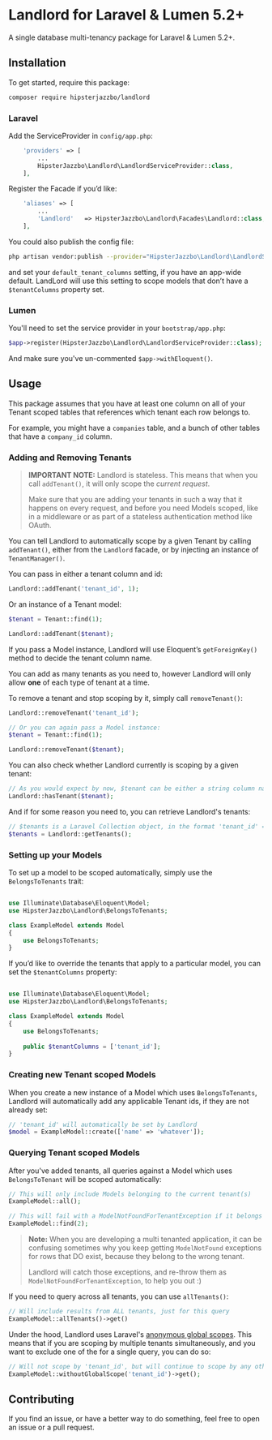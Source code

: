 # Landlord for Laravel & Lumen 5.2+

A single database multi-tenancy package for Laravel & Lumen 5.2+.

## Installation

To get started, require this package:

```bash
composer require hipsterjazzbo/landlord
```

### Laravel

Add the ServiceProvider in `config/app.php`:

```php
    'providers' => [
        ...
        HipsterJazzbo\Landlord\LandlordServiceProvider::class,
    ],
```

Register the Facade if you’d like:

```php
    'aliases' => [
        ...
        'Landlord'   => HipsterJazzbo\Landlord\Facades\Landlord::class,
    ],
```

You could also publish the config file:

```bash
php artisan vendor:publish --provider="HipsterJazzbo\Landlord\LandlordServiceProvider"
```

and set your `default_tenant_columns` setting, if you have an app-wide default. LandLord will use this setting to scope models that don’t have a `$tenantColumns` property set.

### Lumen

You'll need to set the service provider in your `bootstrap/app.php`:

```php
$app->register(HipsterJazzbo\Landlord\LandlordServiceProvider::class);
```

And make sure you've un-commented `$app->withEloquent()`.

## Usage

This package assumes that you have at least one column on all of your Tenant scoped tables that references which tenant each row belongs to.

For example, you might have a `companies` table, and a bunch of other tables that have a `company_id` column.

### Adding and Removing Tenants

> **IMPORTANT NOTE:** Landlord is stateless. This means that when you call `addTenant()`, it will only scope the *current request*.
> 
> Make sure that you are adding your tenants in such a way that it happens on every request, and before you need Models scoped, like in a middleware or as part of a stateless authentication method like OAuth.

You can tell Landlord to automatically scope by a given Tenant by calling `addTenant()`, either from the `Landlord` facade, or by injecting an instance of `TenantManager()`.

You can pass in either a tenant column and id:

```php
Landlord::addTenant('tenant_id', 1);
```

Or an instance of a Tenant model:

```php
$tenant = Tenant::find(1);

Landlord::addTenant($tenant);
```

If you pass a Model instance, Landlord will use Eloquent’s `getForeignKey()` method to decide the tenant column name.

You can add as many tenants as you need to, however Landlord will only allow **one** of each type of tenant at a time.

To remove a tenant and stop scoping by it, simply call `removeTenant()`:

```php
Landlord::removeTenant('tenant_id');

// Or you can again pass a Model instance:
$tenant = Tenant::find(1);

Landlord::removeTenant($tenant);
```

You can also check whether Landlord currently is scoping by a given tenant:

```php
// As you would expect by now, $tenant can be either a string column name or a Model instance
Landlord::hasTenant($tenant);
```

And if for some reason you need to, you can retrieve Landlord's tenants:

```php
// $tenants is a Laravel Collection object, in the format 'tenant_id' => 1
$tenants = Landlord::getTenants();
```

### Setting up your Models

To set up a model to be scoped automatically, simply use the `BelongsToTenants` trait:

```php

use Illuminate\Database\Eloquent\Model;
use HipsterJazzbo\Landlord\BelongsToTenants;

class ExampleModel extends Model
{
    use BelongsToTenants;
}
```

If you’d like to override the tenants that apply to a particular model, you can set the `$tenantColumns` property:

```php

use Illuminate\Database\Eloquent\Model;
use HipsterJazzbo\Landlord\BelongsToTenants;

class ExampleModel extends Model
{
    use BelongsToTenants;
    
    public $tenantColumns = ['tenant_id'];
}
```

### Creating new Tenant scoped Models

When you create a new instance of a Model which uses `BelongsToTenants`, Landlord will automatically add any applicable Tenant ids, if they are not already set:

```php
// 'tenant_id' will automatically be set by Landlord
$model = ExampleModel::create(['name' => 'whatever']);
```

### Querying Tenant scoped Models

After you've added tenants, all queries against a Model which uses `BelongsToTenant` will be scoped automatically:

```php
// This will only include Models belonging to the current tenant(s)
ExampleModel::all();

// This will fail with a ModelNotFoundForTenantException if it belongs to the wrong tenant
ExampleModel::find(2);
```

> **Note:** When you are developing a multi tenanted application, it can be confusing sometimes why you keep getting `ModelNotFound` exceptions for rows that DO exist, because they belong to the wrong tenant.
>
> Landlord will catch those exceptions, and re-throw them as `ModelNotFoundForTenantException`, to help you out :)

If you need to query across all tenants, you can use `allTenants()`:

```php
// Will include results from ALL tenants, just for this query
ExampleModel::allTenants()->get()
```

Under the hood, Landlord uses Laravel's [anonymous global scopes](https://laravel.com/docs/5.3/eloquent#global-scopes). This means that if you are scoping by multiple tenants simultaneously, and you want to exclude one of the for a single query, you can do so:

```php
// Will not scope by 'tenant_id', but will continue to scope by any other tenants that have been set
ExampleModel::withoutGlobalScope('tenant_id')->get();
```


## Contributing

If you find an issue, or have a better way to do something, feel free to open an issue or a pull request.
